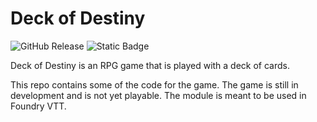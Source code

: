 # Deck of Destiny
![GitHub Release](https://img.shields.io/github/v/release/elsarfhem/foundry-dod)
![Static Badge](https://img.shields.io/badge/license-Commercial-cc?style=flat&color=blue)

 Deck of Destiny is an RPG game that is played with a deck of cards.

This repo contains some of the code for the game. The game is still in development and is not yet playable.
The module is meant to be used in Foundry VTT.